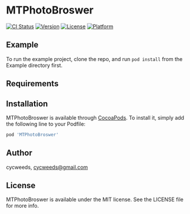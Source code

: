 # MTPhotoBroswer

[![CI Status](https://img.shields.io/travis/cycweeds/MTPhotoBroswer.svg?style=flat)](https://travis-ci.org/cycweeds/MTPhotoBroswer)
[![Version](https://img.shields.io/cocoapods/v/MTPhotoBroswer.svg?style=flat)](https://cocoapods.org/pods/MTPhotoBroswer)
[![License](https://img.shields.io/cocoapods/l/MTPhotoBroswer.svg?style=flat)](https://cocoapods.org/pods/MTPhotoBroswer)
[![Platform](https://img.shields.io/cocoapods/p/MTPhotoBroswer.svg?style=flat)](https://cocoapods.org/pods/MTPhotoBroswer)

## Example

To run the example project, clone the repo, and run `pod install` from the Example directory first.

## Requirements

## Installation

MTPhotoBroswer is available through [CocoaPods](https://cocoapods.org). To install
it, simply add the following line to your Podfile:

```ruby
pod 'MTPhotoBroswer'
```

## Author

cycweeds, cycweeds@gmail.com

## License

MTPhotoBroswer is available under the MIT license. See the LICENSE file for more info.
